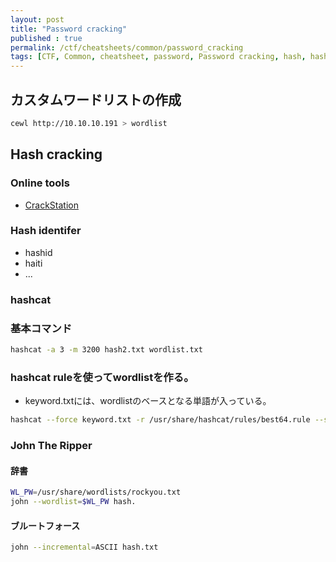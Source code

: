 ```yaml
---
layout: post
title: "Password cracking"
published : true
permalink: /ctf/cheatsheets/common/password_cracking
tags: [CTF, Common, cheatsheet, password, Password cracking, hash, hash cracking, cewl, hashcat, john]
---
```


## カスタムワードリストの作成
```sh
cewl http://10.10.10.191 > wordlist
```
## Hash cracking
### Online tools
- [CrackStation](https://crackstation.net/)

### Hash identifer
- hashid
- haiti
- ...

### hashcat
### 基本コマンド
```sh
hashcat -a 3 -m 3200 hash2.txt wordlist.txt
```

### hashcat ruleを使ってwordlistを作る。
- keyword.txtには、wordlistのベースとなる単語が入っている。
```sh
hashcat --force keyword.txt -r /usr/share/hashcat/rules/best64.rule --stdout > wordlist.txt
```

### John The Ripper
#### 辞書
```sh
WL_PW=/usr/share/wordlists/rockyou.txt
john --wordlist=$WL_PW hash.
```
#### ブルートフォース
```sh
john --incremental=ASCII hash.txt
```